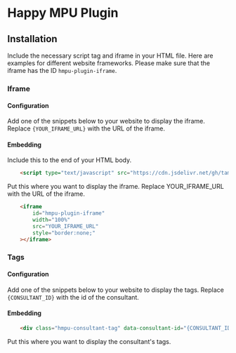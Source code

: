 # Happy MPU Plugin

## Installation
Include the necessary script tag and iframe in your HTML file. Here are examples for different website frameworks.
Please make sure that the iframe has the ID `hmpu-plugin-iframe`.

### Iframe

#### Configuration
Add one of the snippets below to your website to display the iframe. Replace `{YOUR_IFRAME_URL}` with the URL of the iframe.

#### Embedding

Include this to the end of your HTML body.
```html
    <script type="text/javascript" src="https://cdn.jsdelivr.net/gh/tamerxkilinc/hmpu-plugin@main/dist/hmpu-plugin.min.js"></script>
```

Put this where you want to display the iframe. Replace YOUR_IFRAME_URL with the URL of the iframe.
```html
    <iframe
        id="hmpu-plugin-iframe"
        width="100%"
        src="YOUR_IFRAME_URL"
        style="border:none;"
    ></iframe>
```

### Tags

#### Configuration
Add one of the snippets below to your website to display the tags. Replace `{CONSULTANT_ID}` with the id of the consultant.

#### Embedding
```html
    <div class="hmpu-consultant-tag" data-consultant-id="{CONSULTANT_ID}"></div>
```
Put this where you want to display the consultant's tags.